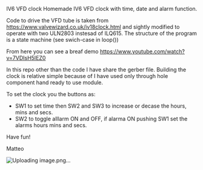 IV6 VFD clock
Homemade IV6 VFD clock with time, date and alarm function.

Code to drive the VFD tube is taken from https://www.valvewizard.co.uk/iv18clock.html and sightly  modified to operate with two ULN2803 instesad of ILQ615.
The structure of the program is a state machine (see swich-case in loop())

From here you can see a breaf demo https://www.youtube.com/watch?v=7VDIsH5IEZ0

In this repo other than the code I have share the gerber file. 
Building the clock is relative simple because of I have used only through hole component hand ready to use module.
 
To set the clock you the buttons as:
  - SW1 to set time then SW2 and SW3 to increase or decase the hours, mins and secs.
  - SW2 to toggle alllarm ON and OFF, if alarma ON pushing SW1 set the alarms hours mins and secs.


Have fun!

Matteo

![Uploading image.png…]()

